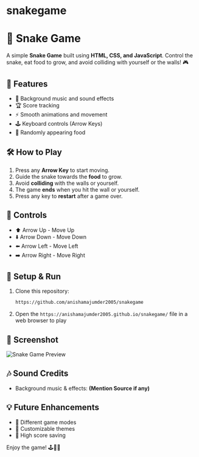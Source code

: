 # snakegame
# 🐍 Snake Game
A simple **Snake Game** built using **HTML, CSS, and JavaScript**. Control the snake, eat food to grow, and avoid colliding with yourself or the walls! 🎮

## 🚀 Features
- 🎵 Background music and sound effects
- 🏆 Score tracking
- ⚡ Smooth animations and movement
- 🕹️ Keyboard controls (Arrow Keys)
- 🍎 Randomly appearing food

## 🛠️ How to Play
1. Press any **Arrow Key** to start moving.
2. Guide the snake towards the **food** to grow.
3. Avoid **colliding** with the walls or yourself.
4. The game **ends** when you hit the wall or yourself.
5. Press any key to **restart** after a game over.

## 📜 Controls
- ⬆️ Arrow Up - Move Up
- ⬇️ Arrow Down - Move Down
- ⬅️ Arrow Left - Move Left
- ➡️ Arrow Right - Move Right

## 🔧 Setup & Run
1. Clone this repository:
   ```bash
   https://github.com/anishamajumder2005/snakegame
   ```
2. Open the `https://anishamajumder2005.github.io/snakegame/` file in a web browser to play

## 📸 Screenshot
![Snake Game Preview](preview.png)

## 🎶 Sound Credits
- Background music & effects: **(Mention Source if any)**

## 💡 Future Enhancements
- 🏁 Different game modes
- 🎨 Customizable themes
- 🏅 High score saving

Enjoy the game! 🕹️🐍🔥

